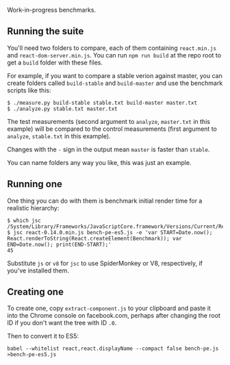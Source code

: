 Work-in-progress benchmarks.

## Running the suite

You'll need two folders to compare, each of them containing `react.min.js` and `react-dom-server.min.js`. You can run `npm run build` at the repo root to get a `build` folder with these files.

For example, if you want to compare a stable verion against master, you can create folders called `build-stable` and `build-master` and use the benchmark scripts like this:

```
$ ./measure.py build-stable stable.txt build-master master.txt
$ ./analyze.py stable.txt master.txt
```

The test measurements (second argument to `analyze`, `master.txt` in this example) will be compared to the control measurements (first argument to `analyze`, `stable.txt` in this example).

Changes with the `-` sign in the output mean `master` is faster than `stable`.

You can name folders any way you like, this was just an example.

## Running one
One thing you can do with them is benchmark initial render time for a realistic hierarchy:

```
$ which jsc
/System/Library/Frameworks/JavaScriptCore.framework/Versions/Current/Resources/jsc
$ jsc react-0.14.0.min.js bench-pe-es5.js -e 'var START=Date.now(); React.renderToString(React.createElement(Benchmark)); var END=Date.now(); print(END-START);'
45
```

Substitute `js` or `v8` for `jsc` to use SpiderMonkey or V8, respectively, if you've installed them.

## Creating one

To create one, copy `extract-component.js` to your clipboard and paste it into the Chrome console on facebook.com, perhaps after changing the root ID if you don't want the tree with ID `.0`.

Then to convert it to ES5:

```
babel --whitelist react,react.displayName --compact false bench-pe.js >bench-pe-es5.js
```
